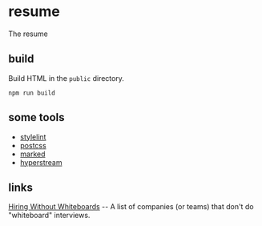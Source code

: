 # resume
The resume

## build
Build HTML in the `public` directory.

```
npm run build
```

## some tools

* [stylelint](https://stylelint.io/)
* [postcss](https://postcss.org/)
* [marked](https://github.com/markedjs/marked)
* [hyperstream](https://www.npmjs.com/package/hyperstream)

## links

[Hiring Without Whiteboards](https://github.com/poteto/hiring-without-whiteboards) -- A list of companies (or teams) that don't do "whiteboard" interviews.
 